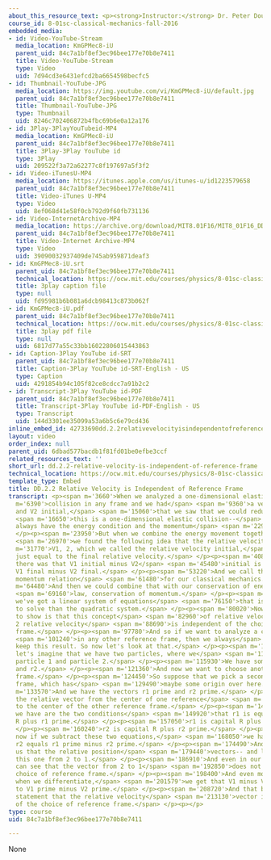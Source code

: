 ```yaml
---
about_this_resource_text: <p><strong>Instructor:</strong> Dr. Peter Dourmashkin</p>
course_id: 8-01sc-classical-mechanics-fall-2016
embedded_media:
- id: Video-YouTube-Stream
  media_location: KmGPMec8-iU
  parent_uid: 84c7a1bf8ef3ec96bee177e70b8e7411
  title: Video-YouTube-Stream
  type: Video
  uid: 7d94cd3e6431efcd2ba6654598becfc5
- id: Thumbnail-YouTube-JPG
  media_location: https://img.youtube.com/vi/KmGPMec8-iU/default.jpg
  parent_uid: 84c7a1bf8ef3ec96bee177e70b8e7411
  title: Thumbnail-YouTube-JPG
  type: Thumbnail
  uid: 8246c702406872b4fbc69b6e0a12a176
- id: 3Play-3PlayYouTubeid-MP4
  media_location: KmGPMec8-iU
  parent_uid: 84c7a1bf8ef3ec96bee177e70b8e7411
  title: 3Play-3Play YouTube id
  type: 3Play
  uid: 209522f3a72a62277c8f197697a5f3f2
- id: Video-iTunesU-MP4
  media_location: https://itunes.apple.com/us/itunes-u/id1223579658
  parent_uid: 84c7a1bf8ef3ec96bee177e70b8e7411
  title: Video-iTunes U-MP4
  type: Video
  uid: 8ef068d41e58f0cb792d9f60fb731136
- id: Video-InternetArchive-MP4
  media_location: https://archive.org/download/MIT8.01F16/MIT8_01F16_DD_CMframe2_360p.mp4
  parent_uid: 84c7a1bf8ef3ec96bee177e70b8e7411
  title: Video-Internet Archive-MP4
  type: Video
  uid: 39090032937409de745ab959871deaf3
- id: KmGPMec8-iU.srt
  parent_uid: 84c7a1bf8ef3ec96bee177e70b8e7411
  technical_location: https://ocw.mit.edu/courses/physics/8-01sc-classical-mechanics-fall-2016/week-9-collision-theory/dd.2.2-relative-velocity-is-independent-of-reference-frame/dd.2.2-relative-velocity-is-independent-of-reference-frame/KmGPMec8-iU.srt
  title: 3play caption file
  type: null
  uid: fd95981b6b081a6dcb98413c873b062f
- id: KmGPMec8-iU.pdf
  parent_uid: 84c7a1bf8ef3ec96bee177e70b8e7411
  technical_location: https://ocw.mit.edu/courses/physics/8-01sc-classical-mechanics-fall-2016/week-9-collision-theory/dd.2.2-relative-velocity-is-independent-of-reference-frame/dd.2.2-relative-velocity-is-independent-of-reference-frame/KmGPMec8-iU.pdf
  title: 3play pdf file
  type: null
  uid: 6817d77a55c33bb16022806015443863
- id: Caption-3Play YouTube id-SRT
  parent_uid: 84c7a1bf8ef3ec96bee177e70b8e7411
  title: Caption-3Play YouTube id-SRT-English - US
  type: Caption
  uid: 4291854b94c105f82ce8cdcc7a91b2c2
- id: Transcript-3Play YouTube id-PDF
  parent_uid: 84c7a1bf8ef3ec96bee177e70b8e7411
  title: Transcript-3Play YouTube id-PDF-English - US
  type: Transcript
  uid: 144d3301ee35099a53a6b5c6e79cd436
inline_embed_id: 42733690dd.2.2relativevelocityisindependentofreferenceframe44686209
layout: video
order_index: null
parent_uid: 6dbad577bacdb1f81fd01be0efbe3ccf
related_resources_text: ''
short_url: dd.2.2-relative-velocity-is-independent-of-reference-frame
technical_location: https://ocw.mit.edu/courses/physics/8-01sc-classical-mechanics-fall-2016/week-9-collision-theory/dd.2.2-relative-velocity-is-independent-of-reference-frame/dd.2.2-relative-velocity-is-independent-of-reference-frame
template_type: Embed
title: DD.2.2 Relative Velocity is Independent of Reference Frame
transcript: <p><span m='3660'>When we analyzed a one-dimensional elastic</span> <span
  m='6390'>collision in any frame and we had</span> <span m='9360'>a velocity V1 initial
  and V2 initial,</span> <span m='15060'>that we saw that we could reduce--</span>
  <span m='16650'>this is a one-dimensional elastic collision--</span> <span m='20490'>we
  always have the energy condition and the momentum</span> <span m='22950'>condition.</span>
  </p><p><span m='23950'>But when we combine the energy movement together,</span>
  <span m='26970'>we found the following idea that the relative velocity</span> <span
  m='31770'>V1, 2, which we called the relative velocity initial,</span> <span m='36240'>was
  just equal to the final relative velocity.</span> </p><p><span m='40860'>The statement
  there was that V1 initial minus V2</span> <span m='45480'>initial is equal to minus
  V1 final minus V2 final.</span> </p><p><span m='53220'>And we call this the energy
  momentum relation</span> <span m='61480'>for our classical mechanics.</span> </p><p><span
  m='64480'>And then we could combine that with our conservation of energy</span>
  <span m='69160'>law, conservation of momentum.</span> </p><p><span m='72910'>And
  we've got a linear system of equations</span> <span m='76150'>that is much easier
  to solve than the quadratic system.</span> </p><p><span m='80020'>Now what I'd like
  to show is that this concept</span> <span m='82960'>of relative velocity, that V1,
  2 relative velocity</span> <span m='88690'>is independent of the choice of reference
  frame.</span> </p><p><span m='97780'>And so if we want to analyze a collision</span>
  <span m='101240'>in any other reference frame, then we always</span> <span m='104229'>can
  keep this result. So now let's look at that.</span> </p><p><span m='109030'>So again,
  let's imagine that we have two particles, where we</span> <span m='112479'>have
  particle 1 and particle 2.</span> </p><p><span m='115930'>We have some origin, r1
  and r2.</span> </p><p><span m='121360'>And now we want to choose another reference
  frame.</span> </p><p><span m='124450'>So suppose that we pick a second reference
  frame, which has</span> <span m='129490'>maybe some origin over here.</span> </p><p><span
  m='133570'>And we have the vectors r1 prime and r2 prime.</span> </p><p><span m='140230'>And
  the relative vector from the center of one reference</span> <span m='144520'>frame
  to the center of the other reference frame.</span> </p><p><span m='148010'>So what
  we have are the two conditions</span> <span m='149920'>that r1 is equal to capital
  R plus r1 prime.</span> </p><p><span m='157050'>r1 is capital R plus r1 prime.</span>
  </p><p><span m='160240'>r2 is capital R plus r2 prime.</span> </p><p><span m='165070'>And
  now if we subtract these two equations,</span> <span m='168050'>we have r1 minus
  r2 equals r1 prime minus r2 prime.</span> </p><p><span m='174490'>And this shows
  us that the relative position</span> <span m='179440'>vectors-- and let's draw that
  this one from 2 to 1.</span> </p><p><span m='186910'>And even in our diagram, we
  can see that the vector from 2 to 1</span> <span m='192850'>does not depend on the
  choice of reference frame.</span> </p><p><span m='198400'>And even more importantly,
  when we differentiate,</span> <span m='201579'>we get that V1 minus V2 is equal
  to V1 prime minus V2 prime.</span> </p><p><span m='208720'>And that becomes our
  statement that the relative velocity</span> <span m='213130'>vector is independent
  of the choice of reference frame.</span> </p><p></p>
type: course
uid: 84c7a1bf8ef3ec96bee177e70b8e7411

---
```

None